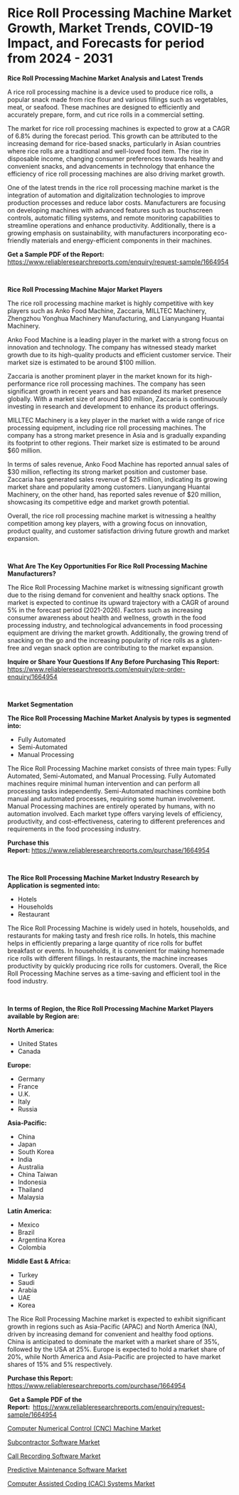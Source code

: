 <p><h1>Rice Roll Processing Machine Market Growth, Market Trends, COVID-19 Impact, and Forecasts for period from 2024 - 2031</h1></p><p><strong>Rice Roll Processing Machine Market Analysis and Latest Trends</strong></p>
<p><p>A rice roll processing machine is a device used to produce rice rolls, a popular snack made from rice flour and various fillings such as vegetables, meat, or seafood. These machines are designed to efficiently and accurately prepare, form, and cut rice rolls in a commercial setting.</p><p>The market for rice roll processing machines is expected to grow at a CAGR of 6.8% during the forecast period. This growth can be attributed to the increasing demand for rice-based snacks, particularly in Asian countries where rice rolls are a traditional and well-loved food item. The rise in disposable income, changing consumer preferences towards healthy and convenient snacks, and advancements in technology that enhance the efficiency of rice roll processing machines are also driving market growth.</p><p>One of the latest trends in the rice roll processing machine market is the integration of automation and digitalization technologies to improve production processes and reduce labor costs. Manufacturers are focusing on developing machines with advanced features such as touchscreen controls, automatic filling systems, and remote monitoring capabilities to streamline operations and enhance productivity. Additionally, there is a growing emphasis on sustainability, with manufacturers incorporating eco-friendly materials and energy-efficient components in their machines.</p></p>
<p><strong>Get a Sample PDF of the Report:&nbsp;</strong> <a href="https://www.reliableresearchreports.com/enquiry/request-sample/1664954">https://www.reliableresearchreports.com/enquiry/request-sample/1664954</a></p>
<p>&nbsp;</p>
<p><strong>Rice Roll Processing Machine Major Market Players</strong></p>
<p><p>The rice roll processing machine market is highly competitive with key players such as Anko Food Machine, Zaccaria, MILLTEC Machinery, Zhengzhou Yonghua Machinery Manufacturing, and Lianyungang Huantai Machinery. </p><p>Anko Food Machine is a leading player in the market with a strong focus on innovation and technology. The company has witnessed steady market growth due to its high-quality products and efficient customer service. Their market size is estimated to be around $100 million.</p><p>Zaccaria is another prominent player in the market known for its high-performance rice roll processing machines. The company has seen significant growth in recent years and has expanded its market presence globally. With a market size of around $80 million, Zaccaria is continuously investing in research and development to enhance its product offerings.</p><p>MILLTEC Machinery is a key player in the market with a wide range of rice processing equipment, including rice roll processing machines. The company has a strong market presence in Asia and is gradually expanding its footprint to other regions. Their market size is estimated to be around $60 million.</p><p>In terms of sales revenue, Anko Food Machine has reported annual sales of $30 million, reflecting its strong market position and customer base. Zaccaria has generated sales revenue of $25 million, indicating its growing market share and popularity among customers. Lianyungang Huantai Machinery, on the other hand, has reported sales revenue of $20 million, showcasing its competitive edge and market growth potential.</p><p>Overall, the rice roll processing machine market is witnessing a healthy competition among key players, with a growing focus on innovation, product quality, and customer satisfaction driving future growth and market expansion.</p></p>
<p>&nbsp;</p>
<p><strong>What Are The Key Opportunities For Rice Roll Processing Machine Manufacturers?</strong></p>
<p><p>The Rice Roll Processing Machine market is witnessing significant growth due to the rising demand for convenient and healthy snack options. The market is expected to continue its upward trajectory with a CAGR of around 5% in the forecast period (2021-2026). Factors such as increasing consumer awareness about health and wellness, growth in the food processing industry, and technological advancements in food processing equipment are driving the market growth. Additionally, the growing trend of snacking on the go and the increasing popularity of rice rolls as a gluten-free and vegan snack option are contributing to the market expansion.</p></p>
<p><strong>Inquire or Share Your Questions If Any Before Purchasing This Report:</strong> <a href="https://www.reliableresearchreports.com/enquiry/pre-order-enquiry/1664954">https://www.reliableresearchreports.com/enquiry/pre-order-enquiry/1664954</a></p>
<p>&nbsp;</p>
<p><strong>Market Segmentation</strong></p>
<p><strong>The Rice Roll Processing Machine Market Analysis by types is segmented into:</strong></p>
<p><ul><li>Fully Automated</li><li>Semi-Automated</li><li>Manual Processing</li></ul></p>
<p><p>The Rice Roll Processing Machine market consists of three main types: Fully Automated, Semi-Automated, and Manual Processing. Fully Automated machines require minimal human intervention and can perform all processing tasks independently. Semi-Automated machines combine both manual and automated processes, requiring some human involvement. Manual Processing machines are entirely operated by humans, with no automation involved. Each market type offers varying levels of efficiency, productivity, and cost-effectiveness, catering to different preferences and requirements in the food processing industry.</p></p>
<p><strong>Purchase this Report:&nbsp;</strong><a href="https://www.reliableresearchreports.com/purchase/1664954">https://www.reliableresearchreports.com/purchase/1664954</a></p>
<p>&nbsp;</p>
<p><strong>The Rice Roll Processing Machine Market Industry Research by Application is segmented into:</strong></p>
<p><ul><li>Hotels</li><li>Households</li><li>Restaurant</li></ul></p>
<p><p>The Rice Roll Processing Machine is widely used in hotels, households, and restaurants for making tasty and fresh rice rolls. In hotels, this machine helps in efficiently preparing a large quantity of rice rolls for buffet breakfast or events. In households, it is convenient for making homemade rice rolls with different fillings. In restaurants, the machine increases productivity by quickly producing rice rolls for customers. Overall, the Rice Roll Processing Machine serves as a time-saving and efficient tool in the food industry.</p></p>
<p>&nbsp;</p>
<p><strong>In terms of Region, the Rice Roll Processing Machine Market Players available by Region are:</strong></p>
<p>
    <p> <strong> North America: </strong>
        <ul>
            <li>United States</li>
            <li>Canada</li>
        </ul>
        </p> 
    <p> <strong> Europe: </strong>
        <ul>
            <li>Germany</li>
            <li>France</li>
            <li>U.K.</li>
            <li>Italy</li>
            <li>Russia</li>
        </ul>
        </p> 
    <p> <strong> Asia-Pacific: </strong>
        <ul>
            <li>China</li>
            <li>Japan</li>
            <li>South Korea</li>
            <li>India</li>
            <li>Australia</li>
            <li>China Taiwan</li>
            <li>Indonesia</li>
            <li>Thailand</li>
            <li>Malaysia</li>
        </ul>
        </p> 
    <p> <strong> Latin America: </strong>
        <ul>
            <li>Mexico</li>
            <li>Brazil</li>
            <li>Argentina Korea</li>
            <li>Colombia</li>
        </ul>
        </p> 
    <p> <strong> Middle East & Africa: </strong>
        <ul>
            <li>Turkey</li>
            <li>Saudi</li>
            <li>Arabia</li>
            <li>UAE</li>
            <li>Korea</li>
        </ul>
    </p>
    </p>
<p><p>The Rice Roll Processing Machine market is expected to exhibit significant growth in regions such as Asia-Pacific (APAC) and North America (NA), driven by increasing demand for convenient and healthy food options. China is anticipated to dominate the market with a market share of 35%, followed by the USA at 25%. Europe is expected to hold a market share of 20%, while North America and Asia-Pacific are projected to have market shares of 15% and 5% respectively.</p></p>
<p><strong>Purchase this Report: </strong><a href="https://www.reliableresearchreports.com/purchase/1664954">https://www.reliableresearchreports.com/purchase/1664954</a></p>
<p>&nbsp;<strong>Get a Sample PDF of the Report:&nbsp;&nbsp;</strong><a href="https://www.reliableresearchreports.com/enquiry/request-sample/1664954">https://www.reliableresearchreports.com/enquiry/request-sample/1664954</a></p>
<p><strong></strong></p>
<p><p><a href="https://github.com/ChiragRp1/Market-Research-Report-List-3/blob/main/computer-numerical-control-cnc-machine-market.md">Computer Numerical Control (CNC) Machine Market</a></p><p><a href="https://medium.com/@cynthiajohnson755/subcontractor-software-nbsp-market-focuses-on-market-share-size-and-projected-forecast-till-2031-783c07ba02bd">Subcontractor Software Market</a></p><p><a href="https://medium.com/@marielong2006/call-recording-software-market-the-key-to-successful-business-strategy-forecast-till-2031-72d426274ba9">Call Recording Software Market</a></p><p><a href="https://medium.com/@marielong2006/predictive-maintenance-software-market-comprehensive-assessment-by-type-application-and-f8a85c9b91a0">Predictive Maintenance Software Market</a></p><p><a href="https://github.com/Hazelklievgspy6vdcsmu106w/Market-Research-Report-List-1/blob/main/computer-assisted-coding-cac-systems-market.md">Computer Assisted Coding (CAC) Systems Market</a></p></p>